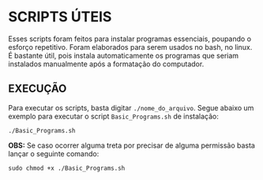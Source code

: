 # SCRIPTS ÚTEIS 

<p>Esses scripts foram feitos para instalar programas essenciais, poupando o esforço repetitivo. Foram elaborados para serem usados no bash, no linux. É bastante útil, pois instala automaticamente os programas que seriam instalados manualmente após a formatação do computador.</p>


## EXECUÇÃO

Para executar os scripts, basta digitar `./nome_do_arquivo`. Segue abaixo um exemplo para executar o script `Basic_Programs.sh` de instalação:

`./Basic_Programs.sh`

**OBS:** Se caso ocorrer alguma treta por precisar de alguma permissão basta lançar o seguinte comando:

`sudo chmod +x ./Basic_Programs.sh`
